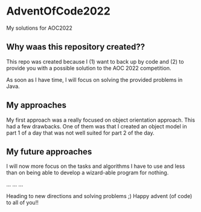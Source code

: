 # AdventOfCode2022
My solutions for AOC2022

## Why waas this repository created??
This repo was created because I (1) want to back up by code and (2) to provide you with a possible solution to the AOC 2022 competition.

As soon as I have time, I will focus on solving the provided problems in Java.

## My approaches
My first approach was a really focused on object orientation approach. This had a few drawbacks. One of them was that I created an object model in part 1 of a day that was not well suited for part 2 of the day.

## My future approaches
I will now more focus on the tasks and algorithms I have to use and less than on being able to develop a wizard-able program for nothing.

...
...
...

Heading to new directions and solving problems ;) Happy advent (of code) to all of you!!
